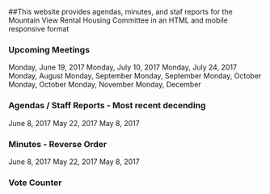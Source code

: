 ##This website provides agendas, minutes, and staf reports for the Mountain View Rental Housing Committee in an HTML and mobile responsive format

### Upcoming Meetings
Monday, June 19, 2017
Monday, July 10, 2017
Monday, July 24, 2017
Monday, August
Monday, September
Monday, September
Monday, October 
Monday, October
Monday, November
Monday, December 

### Agendas / Staff Reports - Most recent decending
June 8, 2017
May 22, 2017
May 8, 2017

### Minutes - Reverse Order
June 8, 2017
May 22, 2017
May 8, 2017

### Vote Counter

